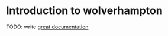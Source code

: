# Introduction to wolverhampton

TODO: write [great documentation](http://jacobian.org/writing/what-to-write/)

